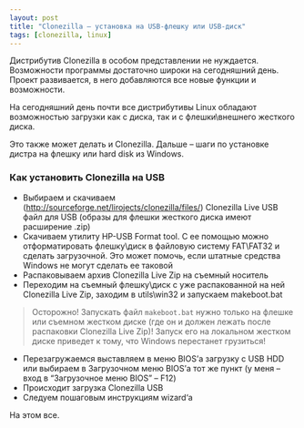 ```yaml
---
layout: post
title: "Clonezilla – установка на USB-флешку или USB-диск"
tags: [clonezilla, linux]
---
```


Дистрибутив Clonezilla в особом представлении не нуждается. Возможности программы достаточно широки на сегодняшний день. Проект развивается, в него добавляются все новые функции и возможности.

На сегодняшний день почти все дистрибутивы Linux обладают возможностью загрузки как с диска, так и с флешки\внешнего жесткого диска.

Это также может делать и Clonezilla. Дальше – шаги по установке дистра на флешку или hard disk из Windows.

### Как установить Clonezilla на USB

  * Выбираем и скачиваем (http://sourceforge.net/lirojects/clonezilla/files/) Clonezilla Live USB файл для USB (образы для флешки жесткого диска имеют расширение .zip)
  * Скачиваем утилиту HP-USB Format tool. С ее помощью можно отформатировать флешку\диск в файловую систему FAT\FAT32 и сделать загрузочной. Это может помочь, если штатные средства Windows не могут сделать ее таковой
  * Распаковываем архив Clonezilla Live Zip на съемный носитель
  * Переходим на съемный флешку\диск с уже распакованной на ней Clonezilla Live Zip, заходим в utils\win32 и запускаем makeboot.bat

> Осторожно! Запускать файл `makeboot.bat` нужно только на флешке или съемном жестком диске (где он и должен лежать после распаковки Clonezilla Live Zip)! Запуск его на локальном жестком диске приведет к тому, что Windows перестанет грузиться!

  * Перезагружаемся выставляем в меню BIOS’а загрузку с USB HDD или выбираем в Загрузочном меню BIOS’а тот же пункт (у меня – вход в &#8220;Загрузочное меню BIOS&#8221; – F12)
  * Происходит загрузка Clonezilla USB
  * Следуем пошаговым инструкциям wizard‘а

На этом все.
